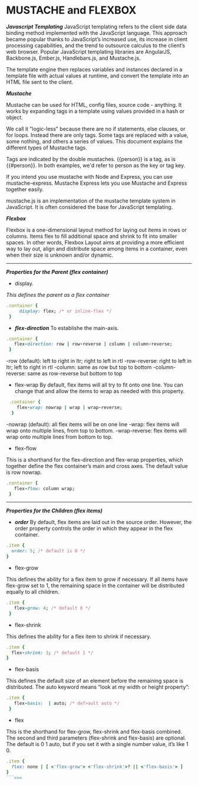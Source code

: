 # MUSTACHE and FLEXBOX
***Javascript Templating***
JavaScript templating refers to the client side data binding method implemented with the JavaScript language. This approach became popular thanks to JavaScript’s increased use, its increase in client processing capabilities, and the trend to outsource calculus to the client’s web browser. Popular JavaScript templating libraries are AngularJS, Backbone.js, Ember.js, Handlebars.js, and Mustache.js.

The template engine then replaces variables and instances declared in a template file with actual values at runtime, and convert the template into an HTML file sent to the client.

***Mustache***

Mustache can be used for HTML, config files, source code - anything. It works by expanding tags in a template using values provided in a hash or object.

We call it "logic-less" because there are no if statements, else clauses, or for loops. Instead there are only tags. Some tags are replaced with a value, some nothing, and others a series of values. This document explains the different types of Mustache tags.

Tags are indicated by the double mustaches. {{person}} is a tag, as is {{#person}}. In both examples, we'd refer to person as the key or tag key.

If you intend you use mustache with Node and Express, you can use mustache-express. Mustache Express lets you use Mustache and Express together easily.

mustache.js is an implementation of the mustache template system in JavaScript. It is often considered the base for JavaScript templating.

***Flexbox***

Flexbox is a one-dimensional layout method for laying out items in rows or columns. Items flex to fill additional space and shrink to fit into smaller spaces. In other words, Flexbox Layout aims at providing a more efficient way to lay out, align and distribute space among items in a container, even when their size is unknown and/or dynamic.

<hr>

***Properties for the Parent (flex container)***
* display.

*This defines the parent as a flex container*

``` ruby
.container {
     display: flex; /* or inline-flex */
 }
```

* ***flex-direction*** To establishe the main-axis.

``` ruby 
.container {
   flex-direction: row | row-reverse | column | column-reverse;
 }
 ```

-row (default): left to right in ltr; right to left in rtl
-row-reverse: right to left in ltr; left to right in rtl
-column: same as row but top to bottom
-column-reverse: same as row-reverse but bottom to top

* flex-wrap
By default, flex items will all try to fit onto one line. You can change that and allow the items to wrap as needed with this property.

``` ruby 
 .container {
    flex-wrap: nowrap | wrap | wrap-reverse;
  }
  ```
  
-nowrap (default): all flex items will be on one line
-wrap: flex items will wrap onto multiple lines, from top to bottom.
-wrap-reverse: flex items will wrap onto multiple lines from bottom to top.

* flex-flow

This is a shorthand for the flex-direction and flex-wrap properties, which together define the flex container’s main and cross axes. The default value is row nowrap.

``` ruby
.container {
   flex-flow: column wrap;
 }
 ```
 <hr>
 
***Properties for the Children (flex items)***
* ***order*** By default, flex items are laid out in the source order. However, the order property controls the order in which they appear in the flex container.

```ruby
.item {
  order: 5; /* default is 0 */
}
```

* flex-grow

This defines the ability for a flex item to grow if necessary. If all items have flex-grow set to 1, the remaining space in the container will be distributed equally to all children.

``` ruby
.item {
   flex-grow: 4; /* default 0 */
 }
 ```
 
* flex-shrink

This defines the ability for a flex item to shrink if necessary.

``` ruby
.item {
  flex-shrink: 3; /* default 1 */
}
```

* flex-basis

This defines the default size of an element before the remaining space is distributed. The auto keyword means “look at my width or height property”:

``` ruby
.item {
   flex-basis:  | auto; /* def>ault auto */
 }
 ```
 
* flex

This is the shorthand for flex-grow, flex-shrink and flex-basis combined. The second and third parameters (flex-shrink and flex-basis) are optional. The default is 0 1 auto, but if you set it with a single number value, it’s like 1 0.

``` ruby
.item {
  flex: none | [ <'flex-grow'> <'flex-shrink'>? || <'flex-basis'> ]
}
```>>>